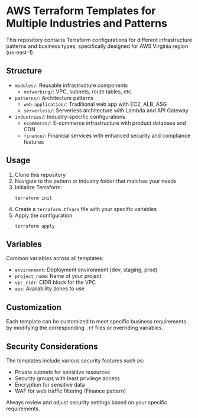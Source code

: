 # AWS Terraform Templates for Multiple Industries and Patterns

This repository contains Terraform configurations for different infrastructure patterns and business types, specifically designed for AWS Virginia region (us-east-1).

## Structure

- `modules/`: Reusable infrastructure components
  - `networking/`: VPC, subnets, route tables, etc.
- `patterns/`: Architecture patterns
  - `web-application/`: Traditional web app with EC2, ALB, ASG
  - `serverless/`: Serverless architecture with Lambda and API Gateway
- `industries/`: Industry-specific configurations
  - `ecommerce/`: E-commerce infrastructure with product database and CDN
  - `finance/`: Financial services with enhanced security and compliance features

## Usage

1. Clone this repository
2. Navigate to the pattern or industry folder that matches your needs
3. Initialize Terraform:
   ```
   terraform init
   ```
4. Create a `terraform.tfvars` file with your specific variables
5. Apply the configuration:
   ```
   terraform apply
   ```

## Variables

Common variables across all templates:

- `environment`: Deployment environment (dev, staging, prod)
- `project_name`: Name of your project
- `vpc_cidr`: CIDR block for the VPC
- `azs`: Availability zones to use

## Customization

Each template can be customized to meet specific business requirements by modifying the corresponding `.tf` files or overriding variables.

## Security Considerations

The templates include various security features such as:

- Private subnets for sensitive resources
- Security groups with least privilege access
- Encryption for sensitive data
- WAF for web traffic filtering (Finance pattern)

Always review and adjust security settings based on your specific requirements.

